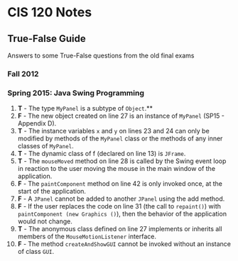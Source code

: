 # CIS 120 Notes

## True-False Guide
Answers to some True-False questions from the old final exams

### Fall 2012

### Spring 2015: Java Swing Programming
1. **T** - The type `MyPanel` is a subtype of `Object`.**
2. **F** - The new object created on line 27 is an instance of `MyPanel` (SP15 - Appendix D).
3. **T** - The instance variables `x` and `y` on lines 23 and 24 can only be modified by methods of the `MyPanel` class or the methods of any inner classes of `MyPanel`.
4. **T** - The dynamic class of f (declared on line 13) is `JFrame`.
5. **T** - The `mouseMoved` method on line 28 is called by the Swing event loop in reaction to the user moving the mouse in the main window of the application.
6. **F** - The `paintComponent` method on line 42 is only invoked once, at the start of the application.
7. **F** - A `JPanel` cannot be added to another `JPanel` using the add method.
8. **F** - If the user replaces the code on line 31 (the call to `repaint()`) with `paintComponent (new Graphics ()`), then the behavior of the application would not change.
9. **T** - The anonymous class defined on line 27 implements or inherits all members of the `MouseMotionListener` interface.
10. **F** - The method `createAndShowGUI` cannot be invoked without an instance of class `GUI`.
